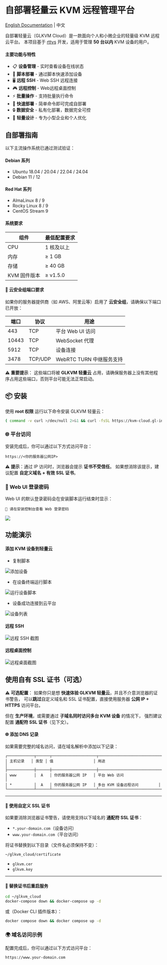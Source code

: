 # 自部署轻量云 KVM 远程管理平台

[English Documentation](./README.md) | 中文

自部署轻量云（GLKVM Cloud）是一款面向个人和小微企业的轻量级 KVM 远程云平台。
本项目基于 [rttys](https://github.com/zhaojh329/rttys) 开发，适用于管理 **50 台以内** KVM 设备的用户。

#### 主要功能与特性

* 📋 **设备管理** - 实时查看设备在线状态
* 📜 **脚本部署** - 通过脚本快速添加设备
* 🖥️ **远程 SSH** - Web SSH 远程连接
* 🎮 **远程控制** - Web远程桌面控制
* ⚡ **批量操作** - 支持批量执行命令
* 🚀 **快速部署** - 简单命令即可完成自部署
* 🔒 **数据安全** - 私有化部署，数据完全可控
* 🎯 **轻量设计** - 专为小型企业和个人优化

## 自部署指南

以下主流操作系统已通过测试验证：

#### Debian 系列

* Ubuntu 18.04 / 20.04 / 22.04 / 24.04
* Debian 11 / 12

#### Red Hat 系列

* AlmaLinux 8 / 9
* Rocky Linux 8 / 9
* CentOS Stream 9

#### 系统要求

| 组件         | 最低配置要求 |
| ------------ | ------------ |
| CPU          | 1 核及以上   |
| 内存         | ≥ 1 GB       |
| 存储         | ≥ 40 GB      |
| KVM 固件版本 | ≥ v1.5.0     |

#### 🔐 云安全组端口要求

如果你的服务器提供商（如 AWS、阿里云等）启用了 **云安全组**，请确保以下端口已开放：

| 端口    | 协议      | 用途                 |
| ----- | ------- | ------------------ |
| 443   | TCP     | 平台 Web UI 访问       |
| 10443 | TCP     | WebSocket 代理       |
| 5912  | TCP     | 设备连接               |
| 3478  | TCP/UDP | WebRTC TURN 中继服务支持 |

⚠️ **重要提示**：
这些端口将被 **GLKVM 轻量云** 占用，请确保服务器上没有其他程序占用这些端口，否则平台可能无法正常启动。

## 📦 安装

使用 **root 权限** 运行以下命令安装 GLKVM 轻量云：

```bash
( command -v curl >/dev/null 2>&1 && curl -fsSL https://kvm-cloud.gl-inet.com/selfhost/install.sh || wget -qO- https://kvm-cloud.gl-inet.com/selfhost/install.sh ) | sudo bash
```

### 🌐 平台访问

安装完成后，你可以通过以下方式访问平台：

```
https://<你的服务器公网IP>
```

⚠️ **提示**：通过 IP 访问时，浏览器会提示 **证书不受信任**。
如果想消除该提示，建议配置 **自定义域名 + 有效 SSL 证书**。

### 🔑 Web UI 登录密码

Web UI 的默认登录密码会在安装脚本运行结束时显示：

```
🔐 请在安装控制台查看 Web 登录密码
```

![](img/password.png)

## 功能演示

#### 添加 KVM 设备到轻量云

* 复制脚本

![添加设备](img/adddevice.png)

* 在设备终端运行脚本

![运行设备脚本](img/rundevicescript.png)

* 设备成功连接到云平台

![设备列表](img/devicelist.png)

#### 远程 SSH

![远程 SSH 截图](img/ssh.png)

#### 远程桌面控制

![远程桌面截图](img/web.png)

## 使用自有 SSL 证书（可选）

⚠️ **可选配置**：
如果你只是想 **快速体验 GLKVM 轻量云**，并且不介意浏览器的证书警告，
可以**跳过**自定义域名和 SSL 证书配置，直接使用服务器 **公网 IP + HTTPS** 访问平台。

但在 **生产环境**，或需要通过 **子域名同时访问多台 KVM 设备** 的情况下，
强烈建议配置 **通配符 SSL 证书**（见下文）。

#### 🌐 添加 DNS 记录

如果需要完整的域名访问，请在域名解析中添加以下记录：

```
┌────────────┬──────┬────────────────────┬─────────────────────────────┐
│ 主机记录   │ 类型 │ 值                  │ 用途                         │
├────────────┼──────┼────────────────────┼─────────────────────────────┤
│ www        │  A   │ 你的服务器公网 IP   │ 平台 Web 访问                 │
│ *          │  A   │ 你的服务器公网 IP   │ 多台 KVM 设备远程访问         │
└────────────┴──────┴────────────────────┴─────────────────────────────┘
```

---

#### 🔧 使用自定义 SSL 证书

如果要消除浏览器证书警告，请使用支持以下域名的 **通配符 SSL 证书**：

* `*.your-domain.com`（设备访问）
* `www.your-domain.com`（平台访问）

将证书替换到以下目录（文件名必须保持不变）：

```
~/glkvm_cloud/certificate
```

* `glkvm.cer`
* `glkvm.key`

---

#### 🔄 替换证书后重启服务

```bash
cd ~/glkvm_cloud
docker-compose down && docker-compose up -d
```

或（Docker CLI 插件版本）：

```bash
docker compose down && docker compose up -d
```

### 🌍 域名访问示例

配置完成后，你可以通过以下方式访问平台：

```
https://www.your-domain.com
```
